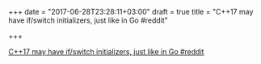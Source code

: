 +++
date = "2017-06-28T23:28:11+03:00"
draft = true
title = "C++17 may have if/switch initializers, just like in Go  #reddit"

+++

<p><a href="https://t.co/9br2Yn9jZX">C++17 may have if/switch initializers, just like in Go  #reddit</a></p>